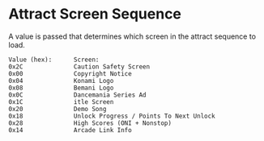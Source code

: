 # Attract Screen Sequence
A value is passed that determines which screen in the attract sequence to load.
```
Value (hex):      Screen:
0x2C              Caution Safety Screen
0x00              Copyright Notice
0x04              Konami Logo
0x08              Bemani Logo
0x0C              Dancemania Series Ad
0x1C              itle Screen
0x20              Demo Song
0x18              Unlock Progress / Points To Next Unlock
0x28              High Scores (ONI + Nonstop)
0x14              Arcade Link Info
```
